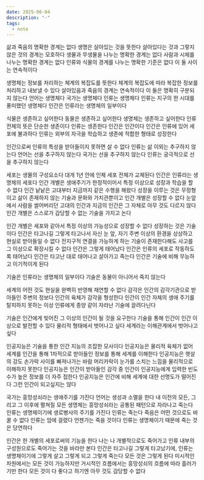 ```yaml
---
date: 2025-06-04
description: "-"
tags:
  - note
---
```

삶과 죽음의 명확한 경계는 없다 
생명은 살아있는 것을 뜻한다
살아있다는 것과 그렇지 않은 것의 경계는 모호하다 
생물과 무생물을 나누는 명확한 경계는 없다
사람과 시체를 나누는 명확한 경계는 없다 
인류와 식물의 경계를 나누는 명확한 기준은 없다 
이 둘 사이는 연속적이다

생명체는 정보를 처리하는 체계의 복잡도를 뜻한다
체계의 복잡도에 따라 복잡한 정보를 처리하고 내보낼 수 있다
살아있음과 죽음의 경계는 연속적이다
이 둘은 명확히 구분되지 않는다
언어는 생명체다
국가는 생명체다
인류는 생명체다
인류는 지구의 한 시대를 풍미했던 생명체다 
인간은 인류라는 생명체의 일부이다

식물은 생존하고 싶어한다
동물은 생존하고 싶어한다
생명체는 생존하고 싶어한다 
인류 전체의 뜻은 단순한 생존이다
인류는 생존한다 
인간은 인간이다 
인간은 인류에 있어 세포에 불과하다
인류는 외부의 자극을 학습하고 생존에 적합한 형태로 성장한다

인간으로써 인류의 특성을 받아들이지 못하면 살 수 없다 
인류는 삶 이외는 추구하지 않는다
언어는 선을 추구하지 않는다
국가는 선을 추구하지 않는다
인류는 궁극적으로 선을 추구하지 않는다

세포는 생물의 구성요소다
대개 1년 안에 인체 세포 전체가 교체된다
인간은 인류라는 생명체의 세포다
인간 개별은 생애주기가 한정적이어서 특정 이상으로 성장과 학습을 할 수 없다
인간 낱낱은 고대부터 지금까지 같은 수행을 해왔다 
성장을 이루는 것은 무정형이고 삶이 존재하지 않는 기술과 문화와 가치관뿐이고 인간 개별은 성장할 수 없다
눈앞에서 사람을 썰어버리던 고대의 인간과 지금의 인간은 그 자체로 아무 것도 다르지 않다
인간 개별은 스스로가 감당할 수 없는 기술을 가지고 논다 

인간 개별은 세포와 같아서 특정 이상의 가능성으로 성장할 수 없다
성장하는 것은 기술이다
인간은 타고나길 그렇게 타고나서 자신 눈 앞, 자기 주변 이상의 환경을 상상하고 현실로 받아들일 수 없다
전지구적 연결을 가능하게 하는 기술이 존재한다해도 사고를 그 이상으로 확장시킬 수 없다
인간은 그렇게 태어났다
인간은 인류의 세포로 작동하도록 태어났다
인간은 타고난 대로 태어나고 살아가고 죽는다
인간은 기술에 비해 무능하고 이기적이게 된다

기술은 인류라는 생명체의 일부이다
기술은 동물이 아니어서 죽지 않는다

세계의 어떤 것도 현실을 완벽히 반영해 재연할 수 없다
감각은 인간의 감각기관으로 받아들인 주변의 정보다
인간의 육체가 감각을 형성한다
인간이 인간 자체의 생애 주기를 탈피하지 못하는 이상 인류에게 종양 같이 자라난 기술에 끌려다닌다

기술은 인간에게 빚어진 그 이상의 인간이 될 것을 요구한다
기술을 통해 인간이 인간 이상으로 발전할 수 있다 
물리적 형태에서 벗어나고 싶다
세계라는 이해관계에서 벗어나고 싶다

인공지능은 기술을 통한 인간 지능의 조잡한 모사이다
인공지능은 물리적 육체가 없어 세계를 인간을 통해 1차적으로 받아들인 정보를 통해 세계를 이해한다
인공지능은 햇살의 강도 손가락 사이를 빠져나가는 바람 머리카락이 눈가를 스치는 느낌을 물리적으로 이해하지 못한다
인공지능은 인간이 받아들인 감각 중 인간이 인공지능에게 입력한 빈도수가 높은 정보를 더 자주 접한다
인공지능은 인간에 비해 세계에 대한 선명도가 떨어진다
그런 인간이 되고싶지는 않다

국가는 흥망성쇠라는 생애주기를 가진다
언어는 생성과 소멸을 한다
내 이전의 모든, 그리고 그 이후에 펼쳐질 모든 생명체는 흥망성쇠라는 공통된 패턴으로 자라나고 죽는다
인류는 생명체이기에 생로병사의 주기를 가진다
인류는 죽는다 
죽음은 어떤 것으로도 바꿀 수 없다
인류는 암에 걸렸다
언젠가는 죽을 것이다
인류는 생명체이기 때문에 죽는 것은 당연하다

인간은 한 개별의 세포로써의 기능을 한다
나는 나 개별적으로도 죽어가고 인류 내부의 구성원으로도 죽어가는 것을 바라만 본다
인간은 타고나길 그렇게 타고났기에, 인류는 생명체이기에 그렇게 살고 그렇게 되고 그렇게 죽는다
모든 것은 그렇게 된다
미시적인 차원에서는 모든 것이 가능하지만 거시적인 흐름에서는 흥망성쇠의 흐름에 따라 흘러가기만 한다
모든 것이 다 좋다고 하기엔 아무 것도 감당할 수 없다



